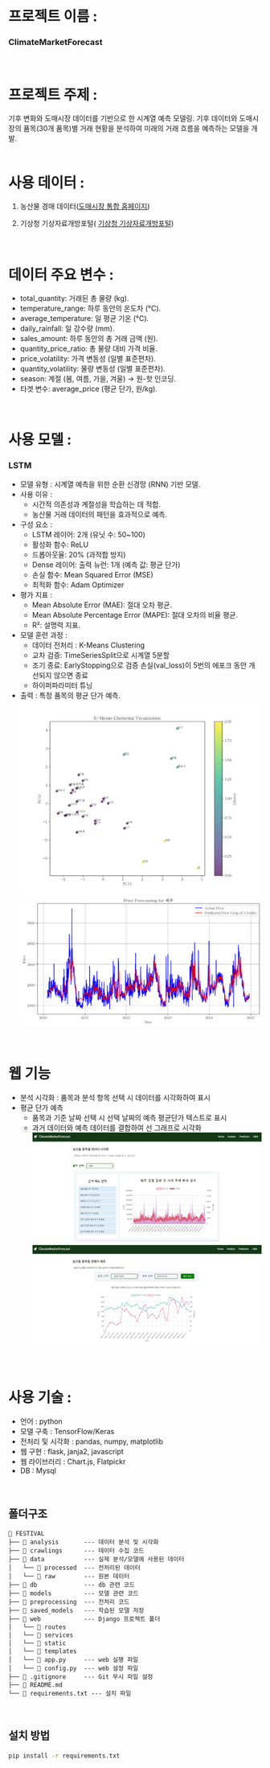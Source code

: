 # 프로젝트 이름 :   
### ClimateMarketForecast    
<br>
  
# 프로젝트 주제 :   
기후 변화와 도매시장 데이터를 기반으로 한 시계열 예측 모델링. 기후 데이터와 도매시장의 품목(30개 품목)별 거래 현황을 분석하여 미래의 거래 흐름을 예측하는 모델을 개발.  
<br>

# 사용 데이터 :   
1. 농산물 경매 데이터([도매시장 통합 홈페이지](https://at.agromarket.kr/domeinfo/smallTrade.do))

2. 기상청 기상자료개방포털( [기상청 기상자료개방포털](https://data.kma.go.kr/data/grnd/selectAsosRltmList.do?pgmNo=36))  
<br>

# 데이터 주요 변수 :   
- total_quantity: 거래된 총 물량 (kg).
- temperature_range: 하루 동안의 온도차 (°C).
- average_temperature: 일 평균 기온 (°C).
- daily_rainfall: 일 강수량 (mm).
- sales_amount: 하루 동안의 총 거래 금액 (원).
- quantity_price_ratio: 총 물량 대비 가격 비율.
- price_volatility: 가격 변동성 (일별 표준편차).
- quantity_volatility: 물량 변동성 (일별 표준편차).
- season: 계절 (봄, 여름, 가을, 겨울) → 원-핫 인코딩.
- 타겟 변수: average_price (평균 단가, 원/kg).  
<br>

# 사용 모델 :   
### LSTM
- 모델 유형 : 시계열 예측을 위한 순환 신경망 (RNN) 기반 모델.  
- 사용 이유 :  
    - 시간적 의존성과 계절성을 학습하는 데 적합.  
    - 농산물 거래 데이터의 패턴을 효과적으로 예측.  
- 구성 요소 :
    - LSTM 레이어: 2개 (유닛 수: 50~100)  
    - 활성화 함수: ReLU  
    - 드롭아웃율: 20% (과적합 방지)
    - Dense 레이어: 출력 뉴런: 1개 (예측 값: 평균 단가)
    - 손실 함수: Mean Squared Error (MSE)  
    - 최적화 함수: Adam Optimizer  
- 평가 지표 :
    - Mean Absolute Error (MAE): 절대 오차 평균.
    - Mean Absolute Percentage Error (MAPE): 절대 오차의 비율 평균.
    - R²: 설명력 지표.
- 모델 훈련 과정 : 
    - 데이터 전처리 : K-Means Clustering
    - 교차 검증: TimeSeriesSplit으로 시계열 5분할
    - 조기 종료: EarlyStopping으로 검증 손실(val_loss)이 5번의 에포크 동안 개선되지 않으면 종료
    - 하이퍼파라미터 튜닝
- 출력 : 특정 품목의 평균 단가 예측.  
![클러스터링](images/kmeans_clustering.JPG)
![배추 예측](images/prediction_baechu.png)  
<br>  

# 웹 기능
- 분석 시각화 : 품목과 분석 항목 선택 시 데이터를 시각화하여 표시
- 평균 단가 예측
    - 품목과 기준 날짜 선택 시 선택 날짜의 예측 평균단가 텍스트로 표시
    - 과거 데이터와 예측 데이터를 결합하여 선 그래프로 시각화  
![웹분석](images/web1.JPG)
![웹예측](images/web2.JPG)  
<br>

# 사용 기술 :   
- 언어 : python
- 모델 구축 : TensorFlow/Keras
- 전처리 및 시각화 : pandas, numpy, matplotlib
- 웹 구현 : flask, janja2, javascript
- 웹 라이브러리 : Chart.js, Flatpickr
- DB : Mysql  
<br>

  
## 폴더구조
```plaintext
📁 FESTIVAL
├── 📁 analysis       --- 데이터 분석 및 시각화
├── 📁 crawlings      --- 데이터 수집 코드
├── 📁 data           --- 실제 분석/모델에 사용된 데이터
│   └── 📁 processed  --- 전처리된 데이터 
│   └── 📁 raw        --- 원본 데이터 
├── 📁 db             --- db 관련 코드
├── 📁 models         --- 모델 관련 코드
├── 📁 preprocessing  --- 전처리 코드 
├── 📁 saved_models   --- 학습된 모델 저장
├── 📁 web            --- Django 프로젝트 폴더
│   └── 📁 routes     
│   └── 📁 services   
│   └── 📁 static     
│   └── 📁 templates  
│   └── 📄 app.py     --- web 실행 파일
│   └── 📄 config.py  --- web 설정 파일
├── 📄 .gitignore     --- Git 무시 파일 설정
├── 📄 README.md      
└── 📄 requirements.txt --- 설치 파일 
```
<br>

## 설치 방법
```bash
pip install -r requirements.txt
```